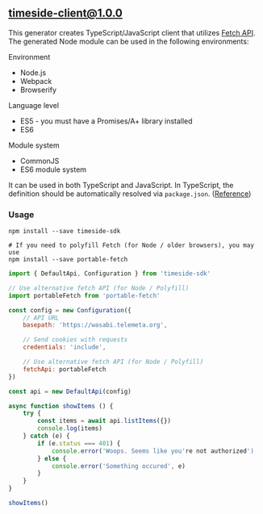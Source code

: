 ## timeside-client@1.0.0

This generator creates TypeScript/JavaScript client that utilizes [Fetch API](https://fetch.spec.whatwg.org/). The generated Node module can be used in the following environments:

Environment
* Node.js
* Webpack
* Browserify

Language level
* ES5 - you must have a Promises/A+ library installed
* ES6

Module system
* CommonJS
* ES6 module system

It can be used in both TypeScript and JavaScript. In TypeScript, the definition should be automatically resolved via `package.json`. ([Reference](http://www.typescriptlang.org/docs/handbook/typings-for-npm-packages.html))

### Usage

```
npm install --save timeside-sdk

# If you need to polyfill Fetch (for Node / older browsers), you may use
npm install --save portable-fetch
```

```javascript
import { DefaultApi, Configuration } from 'timeside-sdk'

// Use alternative fetch API (for Node / Polyfill)
import portableFetch from 'portable-fetch'

const config = new Configuration({
	// API URL
	basepath: 'https://wasabi.telemeta.org',

	// Send cookies with requests
	credentials: 'include',

	// Use alternative fetch API (for Node / Polyfill)
	fetchApi: portableFetch
})

const api = new DefaultApi(config)

async function showItems () {
	try {
		const items = await api.listItems({})
		console.log(items)
	} catch (e) {
		if (e.status === 401) {
			console.error('Woops. Seems like you're not authorized')
		} else {
			console.error('Something occured', e)
		}
	}
}

showItems()
```
